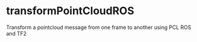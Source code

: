 # transformPointCloudROS
Transform a pointcloud message from one frame to another using PCL ROS and TF2
